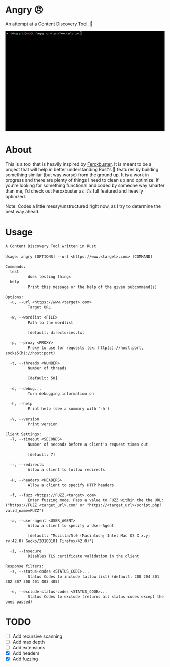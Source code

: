 # Angry 😠
An attempt at a Content Discovery Tool. :beer:

![](angry.gif)

# About
This is a tool that is heavily inspired by [Feroxbuster](https://github.com/epi052/feroxbuster). It is meant to be a project that will help in better understanding Rust's :crab: features by building something similar (but way worse) from the ground up. It is a work in progress and there are plenty of things I need to clean up and optimize. If you're looking for something functional and coded by someone way smarter than me, I'd check out Feroxbuster as it's full featured and heavily optimzed. 

Note: Codes a little messy/unstructured right now, as I try to determine the best way ahead.

# Usage
```
A Content Discovery Tool written in Rust

Usage: angry [OPTIONS] --url <https://www.<target>.com> [COMMAND]

Commands:
  test
          does testing things
  help
          Print this message or the help of the given subcommand(s)

Options:
  -u, --url <https://www.<target>.com>
          Target URL

  -w, --wordlist <FILE>
          Path to the wordlist

          [default: directories.txt]

  -p, --proxy <PROXY>
          Proxy to use for requests (ex: http(s)://host:port, socks5(h)://host:port)

  -t, --threads <NUMBER>
          Number of threads

          [default: 50]

  -d, --debug...
          Turn debugging information on

  -h, --help
          Print help (see a summary with '-h')

  -V, --version
          Print version

Client Settings:
  -T, --timeout <SECONDS>
          Number of seconds before a client's request times out

          [default: 7]

  -r, --redirects
          Allow a client to follow redirects

  -H, --headers <HEADERS>
          Allow a client to specify HTTP headers

  -f, --fuzz <https://FUZZ.<target>.com>
          Enter fuzzing mode. Pass a value to FUZZ within the the URL: ("https://FUZZ.<target_url>.com" or "https://<target_url>/script.php?valid_name=FUZZ")

  -a, --user-agent <USER_AGENT>
          Allow a client to specify a User-Agent

          [default: "Mozilla/5.0 (Macintosh; Intel Mac OS X x.y; rv:42.0) Gecko/20100101 Firefox/42.0)"]

  -i, --insecure
          Disables TLS certificate validation in the client

Response filters:
  -s, --status-codes <STATUS_CODE>...
          Status Codes to include (allow list) (default: 200 204 301 302 307 308 401 403 405)

  -e, --exclude-status-codes <STATUS_CODE>...
          Status Codes to exclude (returns all status codes except the ones passed)
```

# TODO
- [ ] Add recursive scanning
- [ ] Add max depth
- [ ] Add extensions
- [x] Add headers
- [x] Add fuzzing
